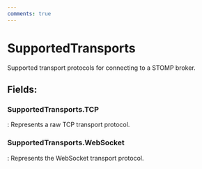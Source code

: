 ```yaml
---
comments: true
---
```

# SupportedTransports

Supported transport protocols for connecting to a STOMP broker. 

## **Fields**:
### **SupportedTransports.TCP**
: Represents a raw TCP transport protocol. 
### **SupportedTransports.WebSocket**
: Represents the WebSocket transport protocol. 